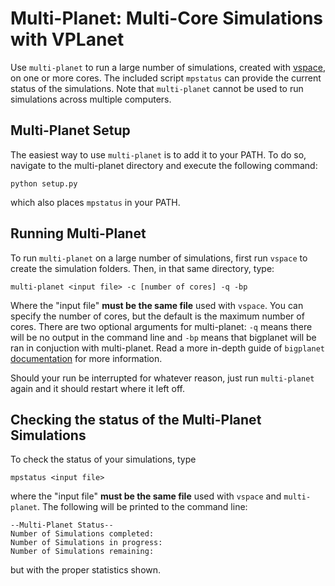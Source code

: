 # Multi-Planet: Multi-Core Simulations with VPLanet

Use `multi-planet` to run a large number of simulations, created with [vspace](../vspace>), on one or more cores.  The included script `mpstatus` can provide the current status of the simulations. Note that `multi-planet` cannot be used to run simulations across multiple computers.

## Multi-Planet Setup

The easiest way to use `multi-planet` is to add it to your PATH. To do so, navigate to the multi-planet directory and execute the following command:

```
python setup.py
```

which also places `mpstatus` in your PATH.

## Running Multi-Planet

To run `multi-planet` on a large number of simulations, first run `vspace` to create the simulation folders. Then, in that same directory, type:
```
multi-planet <input file> -c [number of cores] -q -bp
```
Where the "input file" **must be the same file** used with `vspace`. You can specify the number of cores, but the default is the maximum number of cores.
There are two optional arguments for multi-planet: `-q` means there will be no output in the command line and `-bp` means that bigplanet will be ran in conjuction with multi-planet. Read a more in-depth guide of `bigplanet` [documentation](https://github.com/VirtualPlanetaryLaboratory/vplanet/tree/master/bigplanet) for more information.

Should your run be interrupted for whatever reason, just run `multi-planet` again and it should restart where it left off.

## Checking the status of the Multi-Planet Simulations

To check the status of your simulations, type
```
mpstatus <input file>
```
where the "input file" **must be the same file** used with `vspace` and `multi-planet`.
The following will be printed to the command line:

```
--Multi-Planet Status--
Number of Simulations completed:
Number of Simulations in progress:
Number of Simulations remaining:
```
but with the proper statistics shown.
